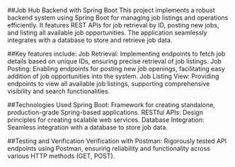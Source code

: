 ##Job Hub Backend with Spring Boot
This project implements a robust backend system using Spring Boot for managing job listings and operations efficiently. It features REST APIs for job retrieval by ID, posting new jobs, and listing all available job opportunities. The application seamlessly integrates with a database to store and retrieve job data.

##Key features include:
Job Retrieval: Implementing endpoints to fetch job details based on unique IDs, ensuring precise retrieval of job listings.
Job Posting: Enabling endpoints for posting new job openings, facilitating easy addition of job opportunities into the system.
Job Listing View: Providing endpoints to view all available job listings, supporting comprehensive visibility and search functionalities.

##Technologies Used
Spring Boot: Framework for creating standalone, production-grade Spring-based applications.
RESTful APIs: Design principles for creating scalable web services.
Database Integration: Seamless integration with a database to store job data.

##Testing and Verification
Verification with Postman: Rigorously tested API endpoints using Postman, ensuring reliability and functionality across various HTTP methods (GET, POST).
